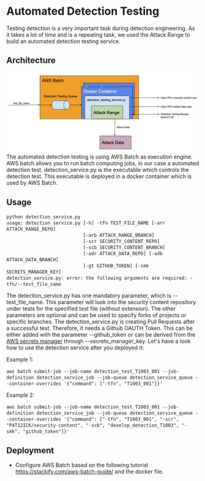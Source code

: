 # Automated Detection Testing
Testing detection is a very important task during detection engineering. As it takes a lot of time and is a repeating task, we used the Attack Range to build an automated detection testing service.

## Architecture
![Architecture](automated_detection_testing/architecture_automated_detection_testing.png)
The automated detection testing is using AWS Batch as execution engine. AWS batch allows you to run batch computing jobs, in our case a automated detection test. detection_service.py is the executable which controls the detection test. This executable is deployed in a docker container which is used by AWS Batch.


## Usage
```
python detection_service.py
usage: detection_service.py [-h] -tfn TEST_FILE_NAME [-arr ATTACK_RANGE_REPO]
                            [-arb ATTACK_RANGE_BRANCH]
                            [-scr SECURITY_CONTENT_REPO]
                            [-scb SECURITY_CONTENT_BRANCH]
                            [-adr ATTACK_DATA_REPO] [-adb ATTACK_DATA_BRANCH]
                            [-gt GITHUB_TOKEN] [-smk SECRETS_MANAGER_KEY]
detection_service.py: error: the following arguments are required: -tfn/--test_file_name
```

The detection_service.py has one mandatory parameter, which is --test_file_name. This parameter will look into the security content repository under tests for the specified test file (without extension). The other parameters are optional and can be used to specify forks of projects or specific branches. The detection_service.py is creating Pull Requests after a successful test. Therefore, it needs a Github OAUTH Token. This can be either added with the parameter --github_token or can be derived from the [AWS secrets manager](https://aws.amazon.com/secrets-manager/) through --secrets_manager_key. Let's have a look how to use the detection service after you deployed it:

Example 1:
```
aws batch submit-job --job-name detection_test_T1003_001 --job-definition detection_service_job --job-queue detection_service_queue --container-overrides '{"command": ["-tfn", "T1003_001"]}'
```

Example 2:
```
aws batch submit-job --job-name detection_test_T1003_001 --job-definition detection_service_job --job-queue detection_service_queue --container-overrides '{"command": ["-tfn", "T1003_001", "-scr", "P4T12ICK/security-content", "-scb", "develop_detection_T1003", "-smk", "github_token"]}'
```

## Deployment
- Configure AWS Batch based on the following tutorial https://stackify.com/aws-batch-guide/ and the docker file.
